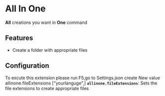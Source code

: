 # All In One

**All** creations you want in **One** command

## Features

- Create a folder with appropriate files 

## Configuration
To excute this extension please run F5,go to Settings.json 
create New value 
allinone.fileExtensions ["yourlanguge",]
**`allinone.fileExtensions`**: Sets the file extensions to create appropriate files 

